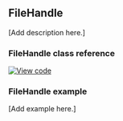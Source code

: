 ## FileHandle

[Add description here.]

### FileHandle class reference

[![View code](https://www.mbed.com/embed/?type=library)](https://os.mbed.com/docs/v5.6/mbed-os-api-doxy/class_file_handle.html)

### FileHandle example

[Add example here.]
